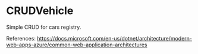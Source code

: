 # CRUDVehicle
Simple CRUD for cars registry.

References:
https://docs.microsoft.com/en-us/dotnet/architecture/modern-web-apps-azure/common-web-application-architectures
